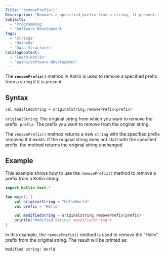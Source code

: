 ```yaml
---
Title: 'removePrefix()'
Description: 'Removes a specified prefix from a string, if present.'
Subjects:
  - 'Programming'
  - 'Software Development'
Tags:
  - 'Strings'
  - 'Methods'
  - 'Data Structures'
CatalogContent:
  - 'learn-kotlin'
  - 'paths/software-development'
---
```


The **`removePrefix()`** method in Kotlin is used to remove a specified prefix from a string if it is present.

## Syntax

```pseudo
val modifiedString = originalString.removePrefix(prefix)
```

`originalString`: The original string from which you want to remove the prefix.
`prefix`: The prefix you want to remove from the original string.

The `removePrefix()` method returns a new `string` with the specified prefix removed if it exists. If the original string does not start with the specified prefix, the method returns the original string unchanged.

## Example

This example shows how to use the `removePrefix()` method to remove a prefix from a Kotlin string:

```kotlin
import kotlin.text.*

fun main() {
    val originalString = "HelloWorld"
    val prefix = "Hello"

    val modifiedString = originalString.removePrefix(prefix)
    println("Modified String: $modifiedString")
}
```

In this example, the `removePrefix()` method is used to remove the "Hello" prefix from the original string. The result will be printed as:

```shell
Modified String: World
```
